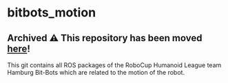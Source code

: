 # bitbots_motion

## Archived ⚠️ This repository has been moved [here](https://github.com/bit-bots/bitbots_meta)!

This git contains all ROS packages of the RoboCup Humanoid League team Hamburg Bit-Bots which are related to the motion of the robot.
